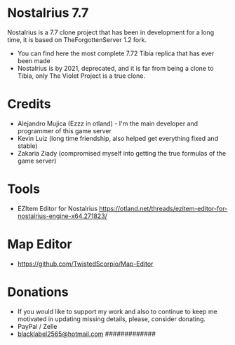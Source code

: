 # Nostalrius 7.7
Nostalrius is a 7.7 clone project that has been in development for a long time, it is based on TheForgottenServer 1.2 fork.

  - You can find here the most complete 7.72 Tibia replica that has ever been made
  - Nostalrius is by 2021, deprecated, and it is far from being a clone to Tibia, only The Violet Project is a true clone.

# Credits

  - Alejandro Mujica (Ezzz in otland) - I'm the main developer and programmer of this game server
  - Kevin Luiz (long time friendship, also helped get everything fixed and stable)
  - Zakaria Ziady (compromised myself into getting the true formulas of the game server)
  
# Tools

  - EZItem Editor for Nostalrius https://otland.net/threads/ezitem-editor-for-nostalrius-engine-x64.271823/

# Map Editor

  - https://github.com/TwistedScorpio/Map-Editor

# Donations

  - If you would like to support my work and also to continue to keep me motivated in updating missing details, please, consider donating.
  - PayPal / Zelle
  - blacklabel2565@hotmail.com
#############
